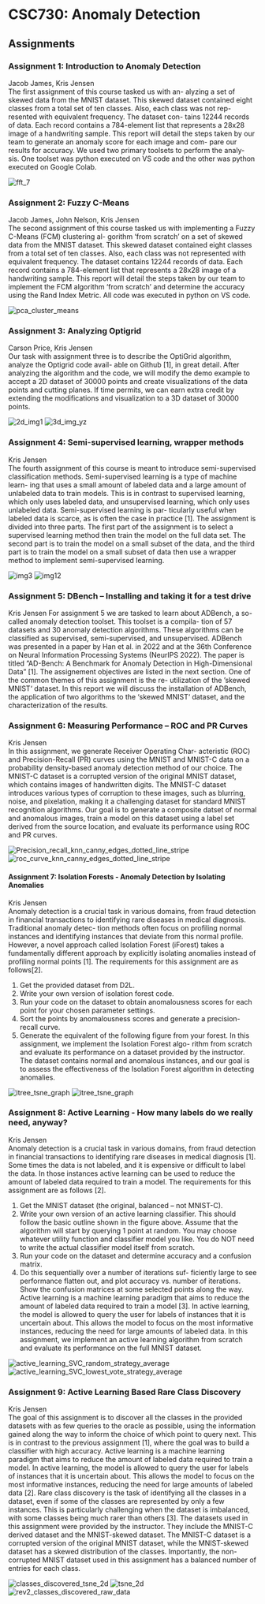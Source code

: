 # CSC730: Anomaly Detection
## Assignments

### Assignment 1: Introduction to Anomaly Detection
Jacob James, Kris Jensen  
The first assignment of this course tasked us with an-
alyzing a set of skewed data from the MNIST dataset.
This skewed dataset contained eight classes from a
total set of ten classes. Also, each class was not rep-
resented with equivalent frequency. The dataset con-
tains 12244 records of data. Each record contains a
784-element list that represents a 28x28 image of a
handwriting sample.
This report will detail the steps taken by our team
to generate an anomaly score for each image and com-
pare our results for accuracy.
We used two primary toolsets to perform the analy-
sis. One toolset was python executed on VS code and
the other was python executed on Google Colab.

![fft_7](https://github.com/krisrjensen/csc730/assets/7505620/8da2c6c5-cc68-4d31-ad84-82395e924c41)

### Assignment 2: Fuzzy C-Means
Jacob James, John Nelson, Kris Jensen  
The second assignment of this course tasked us with
implementing a Fuzzy C-Means (FCM) clustering al-
gorithm ‘from scratch’ on a set of skewed data from
the MNIST dataset. This skewed dataset contained
eight classes from a total set of ten classes. Also, each
class was not represented with equivalent frequency.
The dataset contains 12244 records of data.
Each
record contains a 784-element list that represents a
28x28 image of a handwriting sample.
This report will detail the steps taken by our team
to implement the FCM algorithm ‘from scratch’ and
determine the accuracy using the Rand Index Metric.
All code was executed in python on VS code.

![pca_cluster_means](https://github.com/krisrjensen/csc730/assets/7505620/fecaadc7-338b-41df-9b2c-96179a2256f8)

### Assignment 3: Analyzing Optigrid
Carson Price, Kris Jensen  
Our task with assignment three is to describe the
OptiGrid algorithm, analyze the Optigrid code avail-
able on Github [1], in great detail. After analyzing
the algorithm and the code, we will modify the demo
example to accept a 2D dataset of 30000 points and
create visualizations of the data points and cutting
planes. If time permits, we can earn extra credit by
extending the modifications and visualization to a 3D
dataset of 30000 points.



![2d_img1](https://github.com/krisrjensen/csc730/assets/7505620/6d31cd86-94aa-4585-8b9a-fed670508366)
![3d_img_yz](https://github.com/krisrjensen/csc730/assets/7505620/b3324f36-71e4-4588-9aa2-21aaed3408c6)

### Assignment 4: Semi-supervised learning, wrapper methods
Kris Jensen  
The fourth assignment of this course is meant
to introduce semi-supervised classification methods.
Semi-supervised learning is a type of machine learn-
ing that uses a small amount of labeled data and a
large amount of unlabeled data to train models. This
is in contrast to supervised learning, which only uses
labeled data, and unsupervised learning, which only
uses unlabeled data. Semi-supervised learning is par-
ticularly useful when labeled data is scarce, as is often
the case in practice [1].
The assignment is divided into three parts. The
first part of the assignment is to select a supervised
learning method then train the model on the full data
set. The second part is to train the model on a small
subset of the data, and the third part is to train the
model on a small subset of data then use a wrapper
method to implement semi-supervised learning.


![img3](https://github.com/krisrjensen/csc730/assets/7505620/70e2bcca-f87b-4b79-8525-fb5f6db4ec12)
![img12](https://github.com/krisrjensen/csc730/assets/7505620/558e846b-31fb-477e-9c36-34993d6720e6)

### Assignment 5: DBench – Installing and taking it for a test drive
Kris Jensen
For assignment 5 we are tasked to learn about ADBench, a
so-called anomaly detection toolset. This toolset is a compila-
tion of 57 datasets and 30 anomaly detection algorithms. These
algorithms can be classified as supervised, semi-supervised,
and unsupervised. ADBench was presented in a paper by
Han et al. in 2022 and at the 36th Conference on Neural
Information Processing Systems (NeurIPS 2022). The paper
is titled ”AD-Bench: A Benchmark for Anomaly Detection in
High-Dimensional Data” [1].
The assignement objectives are listed in the next section.
One of the common themes of this assignment is the re-
utilization of the ’skewed MNIST‘ dataset. In this report
we will discuss the installation of ADBench, the application
of two algorithms to the ‘skewed MNIST‘ dataset, and the
characterization of the results.


### Assignment 6: Measuring Performance – ROC and PR Curves
Kris Jensen  
In this assignment, we generate Receiver Operating Char-
acteristic (ROC) and Precision-Recall (PR) curves using the
MNIST and MNIST-C data on a probability density-based
anomaly detection method of our choice. The MNIST-C
dataset is a corrupted version of the original MNIST dataset,
which contains images of handwritten digits. The MNIST-C
dataset introduces various types of corruption to these images,
such as blurring, noise, and pixelation, making it a challenging
dataset for standard MNIST recognition algorithms. Our goal
is to generate a composite datset of normal and anomalous
images, train a model on this dataset using a label set derived
from the source location, and evaluate its performance using
ROC and PR curves.

![Precision_recall_knn_canny_edges_dotted_line_stripe](https://github.com/krisrjensen/csc730/assets/7505620/c46fee3f-3ca8-423c-ab52-a2b73b976c09)
![roc_curve_knn_canny_edges_dotted_line_stripe](https://github.com/krisrjensen/csc730/assets/7505620/92f2ef40-aae9-4911-af8e-2a21c6ed4ca5)

#### Assignment 7: Isolation Forests - Anomaly Detection by Isolating Anomalies
Kris Jensen  
Anomaly detection is a crucial task in various domains,
from fraud detection in financial transactions to identifying
rare diseases in medical diagnosis. Traditional anomaly detec-
tion methods often focus on profiling normal instances and
identifying instances that deviate from this normal profile.
However, a novel approach called Isolation Forest (iForest)
takes a fundamentally different approach by explicitly isolating
anomalies instead of profiling normal points [1].
The requirements for this assignment are as follows[2].
1) Get the provided dataset from D2L.
2) Write your own version of isolation forest code.
3) Run your code on the dataset to obtain anomalousness
scores for each point for your chosen parameter settings.
4) Sort the points by anomalousness scores and generate a
precision-recall curve.
5) Generate the equivalent of the following figure from
your forest.
In this assignment, we implement the Isolation Forest algo-
rithm from scratch and evaluate its performance on a dataset
provided by the instructor. The dataset contains normal and
anomalous instances, and our goal is to assess the effectiveness
of the Isolation Forest algorithm in detecting anomalies.


![itree_tsne_graph](https://github.com/krisrjensen/csc730/assets/7505620/d6f9764d-8cf5-432b-8adf-9a491c0c8fc3)
![itree_tsne_graph](https://github.com/krisrjensen/csc730/assets/7505620/98aa60b2-48ab-40c8-aa61-6a5ba52ace25)

### Assignment 8: Active Learning - How many labels do we really need, anyway?
Kris Jensen  
Anomaly detection is a crucial task in various domains,
from fraud detection in financial transactions to identifying
rare diseases in medical diagnosis [1]. Some times the data is
not labeled, and it is expensive or difficult to label the data.
In those instances active learning can be used to reduce the
amount of labeled data required to train a model.
The requirements for this assignment are as follows [2].
1) Get the MNIST dataset (the original, balanced – not
MNIST-C).
2) Write your own version of an active learning classifier.
This should follow the basic outline shown in the figure
above. Assume that the algorithm will start by querying
1 point at random. You may choose whatever utility
function and classifier model you like. You do NOT need
to write the actual classifier model itself from scratch.
3) Run your code on the dataset and determine accuracy
and a confusion matrix.
4) Do this sequentially over a number of iterations suf-
ficiently large to see performance flatten out, and plot
accuracy vs. number of iterations. Show the confusion
matrices at some selected points along the way.
Active learning is a machine learning paradigm that aims to
reduce the amount of labeled data required to train a model [3].
In active learning, the model is allowed to query the user for
labels of instances that it is uncertain about. This allows the
model to focus on the most informative instances, reducing
the need for large amounts of labeled data. In this assignment,
we implement an active learning algorithm from scratch and
evaluate its performance on the full MNIST dataset.

![active_learning_SVC_random_strategy_average](https://github.com/krisrjensen/csc730/assets/7505620/195b22ad-3641-4e5d-ba92-40bae8441f82)
![active_learning_SVC_lowest_vote_strategy_average](https://github.com/krisrjensen/csc730/assets/7505620/e8ae7e3d-e7d8-4cd7-b7e3-ba4c1cf9e059)

### Assignment 9: Active Learning Based Rare Class Discovery
Kris Jensen  
The goal of this assignment is to discover all the classes
in the provided datasets with as few queries to the oracle as
possible, using the information gained along the way to inform
the choice of which point to query next. This is in contrast
to the previous assignment [1], where the goal was to build a
classifier with high accuracy.
Active learning is a machine learning paradigm that aims to
reduce the amount of labeled data required to train a model.
In active learning, the model is allowed to query the user for
labels of instances that it is uncertain about. This allows the
model to focus on the most informative instances, reducing
the need for large amounts of labeled data [2].
Rare class discovery is the task of identifying all the classes
in a dataset, even if some of the classes are represented by
only a few instances. This is particularly challenging when
the dataset is imbalanced, with some classes being much rarer
than others [3].
The datasets used in this assignment were provided by
the instructor. They include the MNIST-C derived dataset
and the MNIST-skewed dataset. The MNIST-C dataset is
a corrupted version of the original MNIST dataset, while
the MNIST-skewed dataset has a skewed distribution of the
classes. Importantly, the non-corrupted MNIST dataset used
in this assignment has a balanced number of entries for each
class.

![classes_discovered_tsne_2d](https://github.com/krisrjensen/csc730/assets/7505620/c6e98468-5a83-440e-b61e-3865074f9622)
![tsne_2d](https://github.com/krisrjensen/csc730/assets/7505620/6ff7d734-0cfc-4f35-afa4-045b14b4dee3)
![rev2_classes_discovered_raw_data](https://github.com/krisrjensen/csc730/assets/7505620/82a9978e-0d83-4f86-8a8c-b1d8476d539b)



